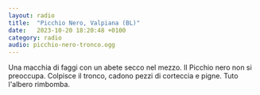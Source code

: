 ```yaml
---
layout: radio
title:  "Picchio Nero, Valpiana (BL)"
date:   2023-10-20 18:20:48 +0100
category: radio
audio: picchio-nero-tronco.ogg
---
```


Una macchia di faggi con un abete secco nel mezzo. Il Picchio nero non si preoccupa. Colpisce il tronco, cadono pezzi di corteccia e pigne. Tuto l'albero rimbomba. 
